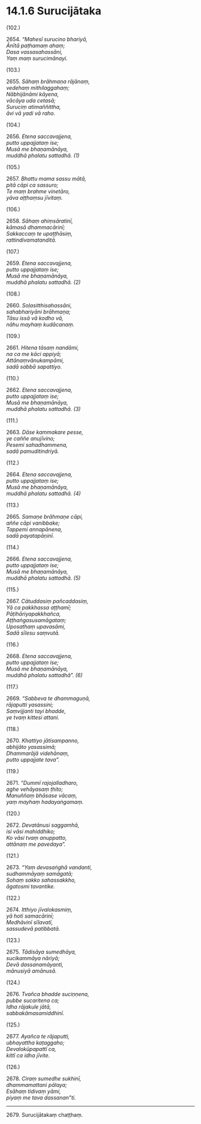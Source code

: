 

# 14.1.6 Surucijātaka




(102.)

2654\. _“Mahesī surucino bhariyā,_  
_Ānītā paṭhamaṃ ahaṃ;_  
_Dasa vassasahassāni,_  
_Yaṃ maṃ surucimānayi._  


(103.)

2655\. _Sāhaṃ brāhmaṇa rājānaṃ,_  
_vedehaṃ mithilaggahaṃ;_  
_Nābhijānāmi kāyena,_  
_vācāya uda cetasā;_  
_Suruciṃ atimaññittha,_  
_āvi vā yadi vā raho._  


(104.)

2656\. _Etena saccavajjena,_  
_putto uppajjataṃ ise;_  
_Musā me bhaṇamānāya,_  
_muddhā phalatu sattadhā. (1)_  


(105.)

2657\. _Bhattu mama sassu mātā,_  
_pitā cāpi ca sassuro;_  
_Te maṃ brahme vinetāro,_  
_yāva aṭṭhaṃsu jīvitaṃ._  


(106.)

2658\. _Sāhaṃ ahiṃsāratinī,_  
_kāmasā dhammacārinī;_  
_Sakkaccaṃ te upaṭṭhāsiṃ,_  
_rattindivamatanditā._  


(107.)

2659\. _Etena saccavajjena,_  
_putto uppajjataṃ ise;_  
_Musā me bhaṇamānāya,_  
_muddhā phalatu sattadhā. (2)_  


(108.)

2660\. _Soḷasitthisahassāni,_  
_sahabhariyāni brāhmaṇa;_  
_Tāsu issā vā kodho vā,_  
_nāhu mayhaṃ kudācanaṃ._  


(109.)

2661\. _Hitena tāsaṃ nandāmi,_  
_na ca me kāci appiyā;_  
_Attānaṃvānukampāmi,_  
_sadā sabbā sapattiyo._  


(110.)

2662\. _Etena saccavajjena,_  
_putto uppajjataṃ ise;_  
_Musā me bhaṇamānāya,_  
_muddhā phalatu sattadhā. (3)_  


(111.)

2663\. _Dāse kammakare pesse,_  
_ye caññe anujīvino;_  
_Pesemi sahadhammena,_  
_sadā pamuditindriyā._  


(112.)

2664\. _Etena saccavajjena,_  
_putto uppajjataṃ ise;_  
_Musā me bhaṇamānāya,_  
_muddhā phalatu sattadhā. (4)_  


(113.)

2665\. _Samaṇe brāhmaṇe cāpi,_  
_aññe cāpi vanibbake;_  
_Tappemi annapānena,_  
_sadā payatapāṇinī._  


(114.)

2666\. _Etena saccavajjena,_  
_putto uppajjataṃ ise;_  
_Musā me bhaṇamānāya,_  
_muddhā phalatu sattadhā. (5)_  


(115.)

2667\. _Cātuddasiṃ pañcaddasiṃ,_  
_Yā ca pakkhassa aṭṭhamī;_  
_Pāṭihāriyapakkhañca,_  
_Aṭṭhaṅgasusamāgataṃ;_  
_Uposathaṃ upavasāmi,_  
_Sadā sīlesu saṃvutā._  


(116.)

2668\. _Etena saccavajjena,_  
_putto uppajjataṃ ise;_  
_Musā me bhaṇamānāya,_  
_muddhā phalatu sattadhā”. (6)_  


(117.)

2669\. _“Sabbeva te dhammaguṇā,_  
_rājaputti yasassini;_  
_Saṃvijjanti tayi bhadde,_  
_ye tvaṃ kittesi attani._  


(118.)

2670\. _Khattiyo jātisampanno,_  
_abhijāto yasassimā;_  
_Dhammarājā videhānaṃ,_  
_putto uppajjate tava”._  


(119.)

2671\. _“Dummī rajojalladharo,_  
_aghe vehāyasaṃ ṭhito;_  
_Manuññaṃ bhāsase vācaṃ,_  
_yaṃ mayhaṃ hadayaṅgamaṃ._  


(120.)

2672\. _Devatānusi saggamhā,_  
_isi vāsi mahiddhiko;_  
_Ko vāsi tvaṃ anuppatto,_  
_attānaṃ me pavedaya”._  


(121.)

2673\. _“Yaṃ devasaṅghā vandanti,_  
_sudhammāyaṃ samāgatā;_  
_Sohaṃ sakko sahassakkho,_  
_āgatosmi tavantike._  


(122.)

2674\. _Itthiyo jīvalokasmiṃ,_  
_yā hoti samacārinī;_  
_Medhāvinī sīlavatī,_  
_sassudevā patibbatā._  


(123.)

2675\. _Tādisāya sumedhāya,_  
_sucikammāya nāriyā;_  
_Devā dassanamāyanti,_  
_mānusiyā amānusā._  


(124.)

2676\. _Tvañca bhadde suciṇṇena,_  
_pubbe sucaritena ca;_  
_Idha rājakule jātā,_  
_sabbakāmasamiddhinī._  


(125.)

2677\. _Ayañca te rājaputti,_  
_ubhayattha kaṭaggaho;_  
_Devalokūpapattī ca,_  
_kittī ca idha jīvite._  


(126.)

2678\. _Ciraṃ sumedhe sukhinī,_  
_dhammamattani pālaya;_  
_Esāhaṃ tidivaṃ yāmi,_  
_piyaṃ me tava dassanan”ti._  


---

2679\. Surucijātakaṃ chaṭṭhaṃ.





